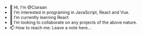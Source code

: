 - 👋 Hi, I’m @Ciaraan
- 👀 I’m interested in programing in JavaScript, React and Vue.
- 🌱 I’m currently learning React
- 💞️ I’m looking to collaborate on any projects of the above nature.
- 📫 How to reach me: Leave a note here...

<!---
Ciaraan/Ciaraan is a ✨ special ✨ repository because its `README.md` (this file) appears on your GitHub profile.
You can click the Preview link to take a look at your changes.
--->
